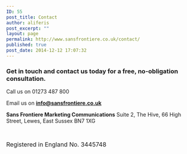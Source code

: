 ```yaml
---
ID: 55
post_title: Contact
author: aliferis
post_excerpt: ""
layout: page
permalink: http://www.sansfrontiere.co.uk/contact/
published: true
post_date: 2014-12-12 17:07:32
---
```

<h3>Get in touch and contact us today for a free, no-obligation consultation.</h3>
Call us on <span class="big greentext lobster">01273 487 800</span>

Email us on <span class="greentext"><strong><a href="mailto:info@sansfrontiere.co.uk">info@sansfrontiere.co.uk</a></strong></span>

<strong>Sans Frontiere Marketing Communications</strong>
Suite 2, The Hive, 66 High Street, Lewes, East Sussex BN7 1XG
<p class="p1"></p>
<p class="p1"><span class="s1"><b> </b></span></p>
<span style="font-size: 16px;">Registered in England No. 3445748</span>